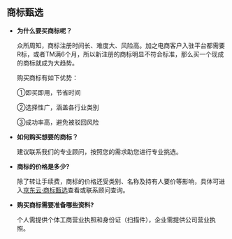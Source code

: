 ## 商标甄选

- **为什么要买商标呢？**

  众所周知，商标注册时间长、难度大、风险高。加之电商客户入驻平台都需要R标，或者TM满6个月，所以新注册的商标明显不符合标准，那么买一个现成的商标就成为大趋势。
  
  购买商标有如下优势：
  
  ①即买即用，节省时间
  
  ②选择性广，涵盖各行业类别
  
  ③成功率高，避免被驳回风险

- **如何购买想要的商标？**

  建议联系我们的专业顾问，按照您的需求助您进行专业挑选。

- **商标的价格是多少?**

  除了转让手续费，商标的价格还受类别、名称及持有人要价等影响，具体可进入[京东云·商标甄选](https://tm.jdcloud.com/trans/index)查看或联系顾问查询。 

- **购买商标需要准备哪些资料?**

  个人需提供个体工商营业执照和身份证（扫描件），企业需提供公司营业执照。
